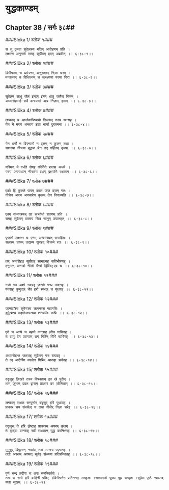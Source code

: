 युद्धकाण्डम्
===============================


## Chapter 38  / सर्गः ३८##


###Slōka 1/ श्लोक १###


    स तु कृत्वा सुवेलस्य मतिम् आरोहणम् प्रति ।
    लक्ष्मण अनुगतो रामह् सुग्रीवम् इदम् अब्रवीत् ।। ६-३८-१।।


###Slōka 2/ श्लोक २###


    विभीषणम् च धर्मज्नम् अनुरक्तम् निज़ा चरम् ।
    मन्त्रज्नम् च विधिज्नम् च ज़्लक्ष्णया परया गिरा ।। ६-३८-२।।


###Slōka 3/ श्लोक ३###


    सुवेलम् साधु ज़ैल इन्द्रम् इमम् धातु ज़तैज़् चितम् ।
    अध्यारोहामहे सर्वे वत्स्यामो अत्र निज़ाम् इमाम् ।। ६-३८-३।।


###Slōka 4/ श्लोक ४###


    लन्काम् च आलोकयिष्यामो निलयम् तस्य रक्षसह् ।
    येन मे मरण अन्ताय हृता भार्या दुरात्मना ।। ६-३८-४।।


###Slōka 5/ श्लोक ५###


    येन धर्मो न विज्नातो न वृत्तम् न कुलम् तथा ।
    राक्षस्या नीचया बुद्ध्या येन तद् गर्हितम् कृतम् ।। ६-३८-५।।


###Slōka 6/ श्लोक ६###


    यस्मिन् मे वर्धते रोषह् कीर्तिते राक्षस अधमे ।
    यस्य अपराधान् नीचस्य वधम् द्रक्ष्यामि रक्षसाम् ।। ६-३८-६।।


###Slōka 7/ श्लोक ७###


    एको हि कुरुते पापम् काल पाज़ वज़म् गतः ।
    नीचेन आत्म अपचारेण कुलम् तेन विनज़्यति ।। ६-३८-७।।


###Slōka 8/ श्लोक ८###


    एवम् सम्मन्त्रयन्न् एव सक्रोधो रावणम् प्रति ।
    रामह् सुवेलम् वासाय चित्र सानुम् उपारुहत् ।। ६-३८-८।।


###Slōka 9/ श्लोक ९###


    पृष्ठतो लक्ष्मण च एनम् अन्वगच्चत् समाहितः ।
    सज़रम् चापम् उद्यम्य सुमहद् विक्रमे रतः ।। ६-३८-९।।


###Slōka 10/ श्लोक १०###


    तम् अन्वरोहत् सुग्रीवह् सामात्यह् सविभीषणह् ।
    हनूमान् अन्गदो नीलो मैन्दो द्विविद;एव च ।। ६-३८-१०।।


###Slōka 11/ श्लोक ११###


    गजो गव अक्षो गवयह् ज़रभो गन्ध मादनह् ।
    पनसह् कुमुदज़् चैव हरो रम्भज़् च यूथपह् ।। ६-३८-११।।


###Slōka 12/ श्लोक १२###


    जाम्बवांश्च सुषेणश्च ऋषभश्च महामतिः ।
    दुर्मुखश्च महातेजास्तथा शतबलिः कपिः ।। ६-३८-१२।।


###Slōka 13/ श्लोक १३###


    एते च अन्ये च बहवो वानराह् ज़ीघ्र गामिनह् ।
    ते वायु वेग प्रवणास् तम् गिरिम् गिरि चारिणह् ।। ६-३८-१३।।


###Slōka 14/ श्लोक १४###


    अध्यारोहन्त ज़तज़ह् सुवेलम् यत्र राघवह् ।
    ते त्व् अदीर्घेण कालेन गिरिम् आरुह्य सर्वतह् ।। ६-३८-१४।।


###Slōka 15/ श्लोक १५###


    ददृज़ुह् ज़िखरे तस्य विषक्ताम् इव खे पुरीम् ।
    ताम् ज़ुभाम् प्रवत द्वाराम् प्राकार वर ज़ोभिताम् ।। ६-३८-१५।।


###Slōka 16/ श्लोक १६###


    लन्काम् राक्षस सम्पूर्णाम् ददृज़ुर् हरि यूथपाह् ।
    प्राकार चय संस्थैज़् च तथा नीलैर् निज़ा चरैह् ।। ६-३८-१६।।


###Slōka 17/ श्लोक १७###


    ददृज़ुस् ते हरि ज़्रेष्ठाह् प्राकारम् अपरम् कृतम् ।
    ते दृष्ट्वा वानराह् सर्वे राक्षसान् युद्ध कान्क्षिणह् ।। ६-३८-१७।।


###Slōka 18/ श्लोक १८###


    मुमुचुर् विपुलान् नादांस् तत्र रामस्य पज़्यतह् ।
    ततो अस्तम् अगमत् सूर्यह् संध्यया प्रतिरन्जितह् ।। ६-३८-१८।।


###Slōka 19/ श्लोक १९###


    पूर्ण चन्द्र प्रदीपा च क्षपा समभिवर्तते ।
    ततः स रामो हरि वाहिनी पतिर् ।विभीषणेन प्रतिनन्द्य सत्कृतः ।सलक्ष्मणो यूथप यूथ सम्वृतः ।सुवेल पृष्ठे न्यवसद् यथा सुखम् ।। ६-३८-१९


